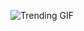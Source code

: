 
<!-- GIF_SECTION -->
![Trending GIF](https://media4.giphy.com/media/v1.Y2lkPThiYjIxNzcyNW9hYzdpOHYxbThlenI3eTltMjY5eTFreXd6am90cHJrd2hxNTF5aCZlcD12MV9naWZzX3NlYXJjaCZjdD1n/VQSwmBPQgkVy5gcs8I/giphy.gif)
<!-- END_GIF_SECTION -->
